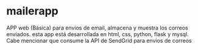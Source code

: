 # mailerapp
APP web (Básica) para envios de email, almacena y muestra los correos enviados. esta app está desarrollada en html, css, python, flask y mysql. Cabe mencionar que consume la API de SendGrid para envios de correos
